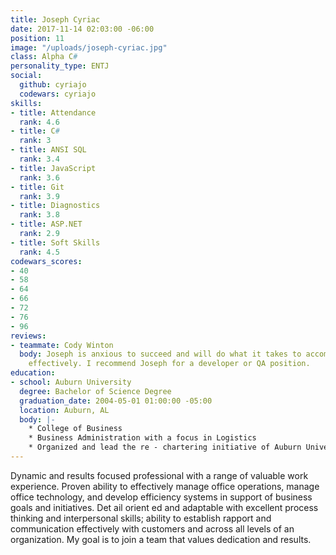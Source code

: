 ```yaml
---
title: Joseph Cyriac
date: 2017-11-14 02:03:00 -06:00
position: 11
image: "/uploads/joseph-cyriac.jpg"
class: Alpha C#
personality_type: ENTJ
social:
  github: cyriajo
  codewars: cyriajo
skills:
- title: Attendance
  rank: 4.6
- title: C#
  rank: 3
- title: ANSI SQL
  rank: 3.4
- title: JavaScript
  rank: 3.6
- title: Git
  rank: 3.9
- title: Diagnostics
  rank: 3.8
- title: ASP.NET
  rank: 2.9
- title: Soft Skills
  rank: 4.5
codewars_scores:
- 40
- 58
- 64
- 66
- 72
- 76
- 96
reviews:
- teammate: Cody Winton
  body: Joseph is anxious to succeed and will do what it takes to accomplish his tasks
    effectively. I recommend Joseph for a developer or QA position.
education:
- school: Auburn University
  degree: Bachelor of Science Degree
  graduation_date: 2004-05-01 01:00:00 -05:00
  location: Auburn, AL
  body: |-
    * College of Business
    * Business Administration with a focus in Logistics
    * Organized and lead the re - chartering initiative of Auburn University’s chapter of the Phi Kappa Psi Fraternity
---
```


Dynamic and results focused professional with a range of valuable work experience. Proven ability to effectively manage office operations, manage office technology, and develop efficiency systems in support of business goals and initiatives. Det ail orient ed and adaptable with excellent process thinking and interpersonal skills; ability to establish rapport and communication effectively with customers and across all levels of an organization. My goal is to join a team that values dedication and results.